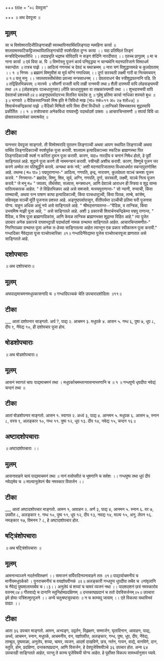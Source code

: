 +++
title = "०८ देवपूजा"

+++
॥ अथ देवपूजा ॥ 
## मूलम्
सा च विश्वेश्वरादिजीलिङ्गाचाही स्वस्थापिनपार्थिवलिङ्गादा म्पमहिना कार्या ॥ शालग्रामस्फटिकद्विजस्थापितलिङ्गार्चादी स्पर्शरहिता दुग्नः काया ।। यदा प्रतिष्ठितं लिङ्गं मन्त्रविद्भियथाविधि ।। तदाप्रभृति भद्रश्च योपिदापि न सङ्ग शेदिनि नारदीयात् ।। एतच्च प्रागुतम् ॥ मा च नाना कार्या ॥ एवं विया अ. पि ॥ विष्णोस्तु पूजनं कार्य पनिवृद्ध्या न चान्यथेनि मदनपारिजाने विश्वाधर्म स्कान्दोतः ॥ तत्रच पाझे ।। आदित्यं गणनाथं च देवदं च यथाक्रमम् ॥ नारा यणं विशुद्धाव्यमन्ने च कुलदेवताम् ।। १ ॥ निगमः ॥ ब्रह्माणं विष्णुमीशं वा मूर्य मग्निं गणाधिपम् ।। दुर्गा सरस्वती लक्ष्मी गारी वा नित्यमचयन् ॥ १॥ यत्तु मनुः ।। 
जपस्तपस्तीर्थसेवा प्रवज्या मन्त्रसाधनम् ।। देवताराधनं चैव स्त्रीशूद्रपतनानि पडि. ति ॥ तद्विहितभिन्नपरम् ॥ मात्स्ये ॥ सौवर्णी राजती वापि ताम्री रत्नमयी तथा॥ शैली दारुमयी वापि लोहसङ्घमयी तथा ॥१॥ (लोहसङ्घः पञ्चधातुरसाः)॥रीति काधातुयुक्ता वा ताम्रकांस्यमयी तथा ।। शुभदारुमयी वापि देवतार्चा प्रशस्यते॥२॥ अङ्गुष्ठपर्वादारभ्य वितस्ति यावदेव तु ॥ गृहेषु प्रतिमा कार्या नाधिका शस्यते बुधः ॥३॥ भागवते ॥ वैदिकस्तान्त्रिको मिश्र इति मे त्रिविधो मखः [भा० स्कं०११ अ० २७ श्लो०७] ॥ शिवार्चनचन्द्रिकायां पाझे ॥ वैदिको मिश्रितो वापि विमा दीनां विधीयते ॥ तान्त्रिको विषभक्तस्य शूद्रस्यापि प्रकीर्तितः ।। १ ॥ तत्रोपचारा अनेकविधा राघवभट्टैः पदार्थादर्श उक्ताः ॥ आचारचिन्तामणौ ॥ सपर्या विवि धाः प्रोक्तास्तासामेकां समाश्रयेत् ॥ 

## टीका
यानन्तर देवपूजा साङ्गतो. ती विश्वेश्वरादि पुरातन लिङ्गाञ्ची अथवा आपण स्थापित लिङ्गाञ्ची अथवा पार्थिव लिङ्गादिकाञ्ची स्पर्शपूर्वक पूजा करावी. शालग्राम इत्यादिकाञ्च्या स्फटिक ब्राह्मणस्था पित लिङ्गादिकाञ्ची स्पर्श न करितां दुरून पूजा करावी. कारण, यदा० नारदीय व चनानं निषेध होतो, हे पूर्वी साङ्गितलं आहे. शूद्राने पूजा करणे ती नाममन्त्रानं करावी. स्त्रीनही अशीच करावी. कारण, विष्णूचे पूजन जर करणे अम्मेल तर पतिबुद्धीने करावे. अन्यथा करूं नये,' अशी मदनपारिजाताम्त विधवाधर्मात स्कन्दपुराणोक्ति आहे. तथम्च ( म० पा० ) पद्मपुराणान्त-" आदित्य, गणपति, इन्द्र, नारायण, कुलदेवता याञ्चं क्रमशः पूजन करावे. " निगमान्त-" ब्रह्मदेव, विष्णु, शिव, सूर्य, अग्नि, गणपति, दुर्गा, सरस्वती, लक्ष्मी, याञ्चे नित्य पूजन करावें." जे मनु म० " जपतप, तीर्थसेवा, सन्न्यास, मन्त्रमाधन, आणि देवाञ्चे आराधन ही स्त्रिया व शूद्र याम्स पातित्यकारक आहेत. " ते विहितभिन्नपर आहे असे समजावे. मत्स्यपुराणान्त-" सो न्यानी, रुप्याची, किंवा ताम्ब्याची, अथवा रत्न पाषाण काष्ठ इत्यादिकाञ्ची, किंवा पञ्चधातूञ्ची, किंवा पितळ, ताम्बे, कांसेम्, यक्षियवृक्ष याञ्ची मूर्ति पूजनास प्रशस्त आहे. अङ्गुष्ठपर्वापासून, वीतीपर्यम्त उञ्चीची प्रतिमा घरी पूजनास योग्य. याहून अधिक असूं नये असे साङ्गितले आहे. " श्रीमद्भागवतान्त--"वैदिक, व तान्त्रिक, किंवा उभयमिश्र माझी पूजा आहे, '' असे साङ्गितले आहे. अशी ३ प्रकारची शिवार्चनचन्द्रिकेम्त पद्मपु राणान्त, " वैदिक, व मिश्र पूजा ब्राह्मणादिकांस, आणि केवळ तान्त्रिक ब्राह्मणभक्त शूद्राम्स विहित आहे." त्या पूजेत उपचार अनेक प्रकारचे राघवभट्टान्नी पदार्थादर्श नामक ग्रन्थाम्त साङ्गितले आहेत. आचारचिन्तामणीत-" निरनिराळ्या ग्रन्थाम्त पूजा अनेक त-हेच्या साङ्गितल्या आहेत त्यान्तून एक प्रकार स्वीकारून पूजा करावी." 
गन्धादिका नैवेद्याता पूजा पञ्चोपचारिका ॥१॥ गन्धादिनैवेद्याम्त पूजेस पञ्चोपचारपूजा ह्मणतात असे साङ्गितले आहे. 

## दशोपचाराः
॥ अथ दशोपचाराः॥ 
## मूलम्
अघपाद्यमाचमनमधुपकासनादि च ॥ गन्धादिपञ्चकं चेति उपचारादशोदिताः ॥११॥ 

## टीका
___ आतां दशोपनार साङ्गतो. अर्य ?, पाद्य २. आचमन ३. मधुपर्क ४. आसन ५. गम्ध ६, पुष्प ७, धूप ८, दीप ९, नैवेद्य १०, ही दशोपचार पूजा होय. 

## षोडशोपचाराः
॥ अथ षोडशोपचाराः॥ 
## मूलम्
आसनं स्वागतं चापः पाद्यमाचमनं तथा । मधुपर्काचमम्लानवसनाभरणानि च ॥ १ ॥ गन्धपुप्पे धृपदीपा नवेद्यं चन्दनं तथा ॥ 

## टीका
आतां षोडशोपनार माङ्गतो. आसन १. स्वागत २. अध्यं ३, पाद्य ४. आनमन ५. मधुपक ६. आसन ७, स्नान ८, वस्त्र ९, अलङ्कार १०, गम्ध ११. पुष्प १२, धूप १३. दीप १४, नवेद्य १५, चन्दन १६॥ 

## अष्टादशोपचाराः
॥ अष्टादशोपचाराः ।। 
## मुलम्
आसनावाहने चायं पाद्यमाचमनं तथा ॥ नानं वसोपवीतं च भूषणानि च सर्वशः ।। गन्धपुष्प तथा धूपं दीपं नवेद्यमेव च ॥ माल्यानुलेपनं चैव नमस्कार विसर्जन ।। 

## टीका
___ आतां अष्टादशोपचार माङ्गतो. आमन १, आवाहन २. अर्ण ३, पाद्य ४, आनमन ५. स्नान ६. वर ७, उपवीत ८, अलङ्कार ९. गम्ध १०, पुष्प ११, धूप १२, दीप १३, नवद्य १४, माल्य १५, अनु. लेपन १६. नमङ्कार १७, विमनन ? ८, हे अष्टादशोपचार होत. 

## षट्त्रिंशोपचाराः
॥ अथ षट्त्रिंशोपचाराः ॥ 
## मूलम्
आमनाभ्यञ्जने नदर्तनविरुक्षणं ।। समाजनं सर्पिरादिनपनावाहने ततः ॥१॥ पाद्यार्याचमनीयं च मानीयमधुपर्कको । पुनराचमनीयं च वयज्ञोपवीनकं ॥२॥ अलङ्कारी गन्धपुप्प धुपदीपा तथैव च ॥नांवृलानि च नैवेद्यं पुष्पमालाम्तथैव च।।३।। अनुलेपं चं शय्यां च चामरं व्यजनं नथा ।। पादशदशनं छत्रं नमस्कारोव वतनम्॥४॥ गीतवाद्ये च दानानि स्तुनिहोमप्रदक्षिणम् ॥ दन्तकाष्ठप्रदानं च ततो देवविसर्जनम्॥५॥ उपचारा इमे ज्ञेयाः पत्रिंशत्मुरपूजने ।। अन्ये चतुःषष्ट्युपचाराः ॥ न च काम्यपू जायाम् ।। एते विकल्पा यथाविभवं ग्राह्याः ।। 

## टीका
आता ३६ उपचार माङ्गतो. आमन, अभ्यङ्ग, उद्वर्तन, विझक्षण, सम्मार्जन, घृतादिनान, आवाहन, पाद्य, अर्थ्य, आचमन, स्नान, मधुपर्क, आचमनीय, वन, यज्ञोपवीत, अलङ्कार, गन्ध, पुष्प, धूप, दीप, नैवेद्य, ताम्बुल, पुष्पमाळा, अनुलेप, शय्या, चामर, व्यजन, आदर्श दाखविणे, छत्र, नर्तन, गायन, वाद्ये, वानविणे, दान, स्तुति, होम, प्रदक्षिणा, दन्तकाष्ठप्रदान, आणि विसर्जन, हे 
देवपूजेविषयीञ्चे ३६ उपचार होत. अन्य ६४ उपचारही साङ्गितले आहेत, परन्तु ते काम्य पूजेविषयी योग्य आहेत. हे पूर्वोक्त विकल्प सामर्थ्यानुसार घ्यावे. 
